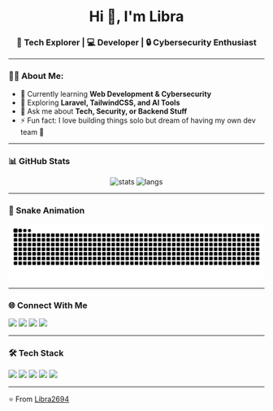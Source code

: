 <h1 align="center">Hi 👋, I'm Libra</h1>
<h3 align="center">🌟 Tech Explorer | 💻 Developer | 🔒 Cybersecurity Enthusiast</h3>

---

### 👨‍💻 About Me:
- 🔭 Currently learning **Web Development & Cybersecurity**  
- 🌱 Exploring **Laravel, TailwindCSS, and AI Tools**  
- 💬 Ask me about **Tech, Security, or Backend Stuff**  
- ⚡ Fun fact: I love building things solo but dream of having my own dev team 🚀  

---

### 📊 GitHub Stats
<p align="center">
  <img src="https://github-readme-stats.vercel.app/api?username=Libra2694&show_icons=true&theme=radical" alt="stats" height="160"/>
  <img src="https://github-readme-stats.vercel.app/api/top-langs/?username=Libra2694&layout=compact&theme=radical" alt="langs" height="160"/>
</p>

---

### 🐍 Snake Animation
<p align="center">
  <img src="https://github.com/Libra2694/Libra2694/blob/output/snake.svg" alt="snake animation" />
</p>

---

### 🌐 Connect With Me
<p align="left">
<a href="https://github.com/Libra2694"><img src="https://img.shields.io/badge/GitHub-333?style=for-the-badge&logo=github&logoColor=white"/></a>
<a href="https://www.linkedin.com/in/alif-aditya-57b198345/"><img src="https://img.shields.io/badge/LinkedIn-0077B5?style=for-the-badge&logo=linkedin&logoColor=white"/></a>
<a href="https://instagram.com/alif_id26"><img src="https://img.shields.io/badge/Instagram-E4405F?style=for-the-badge&logo=instagram&logoColor=white"/></a>
<a href="https://wa.me/+6285267100674"><img src="https://img.shields.io/badge/whatsapp-white?style=for-the-badge&logo=whatsapp&logoColor=green"/></a>
</p>

---

### 🛠️ Tech Stack
<p align="left">
  <img src="https://img.shields.io/badge/PHP-777BB4?style=for-the-badge&logo=php&logoColor=white"/>
  <img src="https://img.shields.io/badge/Laravel-FF2D20?style=for-the-badge&logo=laravel&logoColor=white"/>
  <img src="https://img.shields.io/badge/MySQL-005C84?style=for-the-badge&logo=mysql&logoColor=white"/>
  <img src="https://img.shields.io/badge/TailwindCSS-38B2AC?style=for-the-badge&logo=tailwind-css&logoColor=white"/>
  <img src="https://img.shields.io/badge/JavaScript-323330?style=for-the-badge&logo=javascript&logoColor=F7DF1E"/>
</p>

---

⭐️ From [Libra2694](https://github.com/Libra2694)
